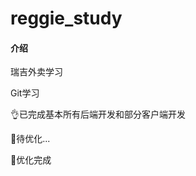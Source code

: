 # reggie_study

#### 介绍

瑞吉外卖学习

Git学习

:ok_hand:已完成基本所有后端开发和部分客户端开发

:construction:待优化...

:tada:优化完成
